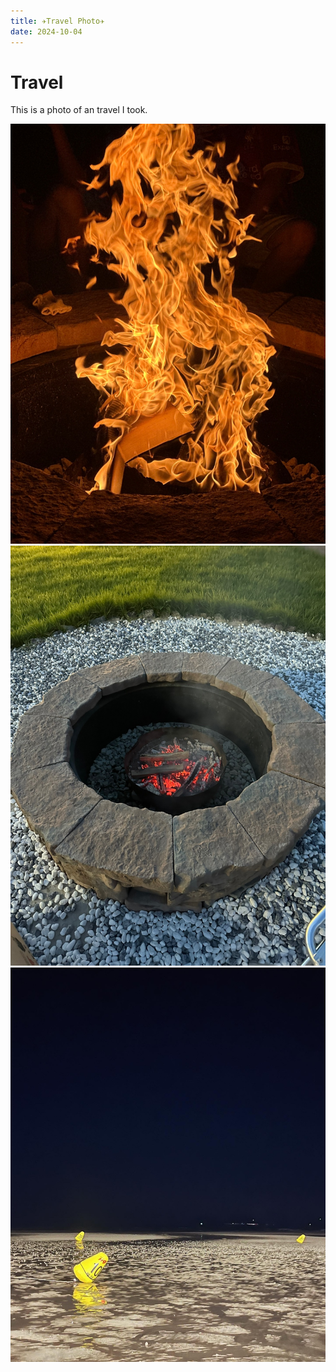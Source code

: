 ```yaml
---
title: ✈️Travel Photo✈️
date: 2024-10-04
---
```


# Travel

This is a photo of an travel I took.

![여행](travel1.jpg)
![여행](travel2.jpg)
![여행](travel3.jpg)